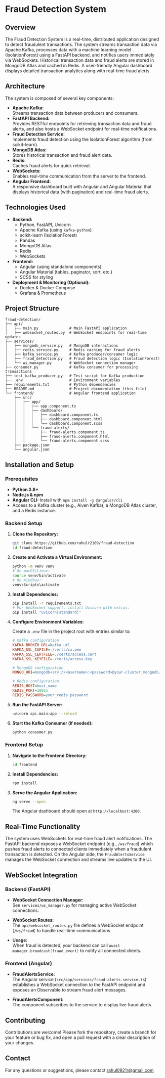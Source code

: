 # Fraud Detection System

## Overview

The Fraud Detection System is a real-time, distributed application designed to detect fraudulent transactions. The system streams transaction data via Apache Kafka, processes data with a machine learning model (IsolationForest) using a FastAPI backend, and notifies users immediately via WebSockets. Historical transaction data and fraud alerts are stored in MongoDB Atlas and cached in Redis. A user-friendly Angular dashboard displays detailed transaction analytics along with real-time fraud alerts.

## Architecture

The system is composed of several key components:

- **Apache Kafka:**  
  Streams transaction data between producers and consumers.
- **FastAPI Backend:**  
  Provides RESTful endpoints for retrieving transaction data and fraud alerts, and also hosts a WebSocket endpoint for real-time notifications.
- **Fraud Detection Service:**  
  Implements fraud detection using the IsolationForest algorithm (from scikit-learn).
- **MongoDB Atlas:**  
  Stores historical transaction and fraud alert data.
- **Redis:**  
  Caches fraud alerts for quick retrieval.
- **WebSockets:**  
  Enables real-time communication from the server to the frontend.
- **Angular Frontend:**  
  A responsive dashboard built with Angular and Angular Material that displays historical data (with pagination) and real-time fraud alerts.

## Technologies Used

- **Backend:**
  - Python, FastAPI, Uvicorn
  - Apache Kafka (using `kafka-python`)
  - scikit-learn (IsolationForest)
  - Pandas
  - MongoDB Atlas
  - Redis
  - WebSockets
- **Frontend:**
  - Angular (using standalone components)
  - Angular Material (tables, paginator, sort, etc.)
  - SCSS for styling
- **Deployment & Monitoring (Optional):**
  - Docker & Docker Compose
  - Grafana & Prometheus

## Project Structure

```
fraud-detection/
├── api/
│   ├── main.py              # Main FastAPI application
│   ├── websocket_routes.py  # WebSocket endpoints for real-time updates
├── services/
│   ├── mongodb_service.py   # MongoDB interactions
│   ├── redis_service.py     # Redis caching for fraud alerts
│   ├── kafka_service.py     # Kafka producer/consumer logic
│   ├── fraud_detection.py   # Fraud detection logic (IsolationForest)
│   └── ws_manager.py        # WebSocket connection manager
├── consumer.py              # Kafka consumer for processing transactions
├── test_kafka_producer.py   # Test script for Kafka production
├── .env                     # Environment variables
├── requirements.txt         # Python dependencies
├── README.md                # Project documentation (this file)
└── frontend/                # Angular frontend application
    ├── src/
    │   ├── app/
    │   │   ├── app.component.ts
    │   │   ├── dashboard/
    │   │   │   ├── dashboard.component.ts
    │   │   │   ├── dashboard.component.html
    │   │   │   └── dashboard.component.scss
    │   │   └── fraud-alerts/
    │   │       ├── fraud-alerts.component.ts
    │   │       ├── fraud-alerts.component.html
    │   │       └── fraud-alerts.component.scss
    ├── package.json
    └── angular.json
```

## Installation and Setup

### Prerequisites

- **Python 3.8+**
- **Node.js & npm**
- **Angular CLI:** Install with `npm install -g @angular/cli`
- Access to a Kafka cluster (e.g., Aiven Kafka), a MongoDB Atlas cluster, and a Redis instance.

### Backend Setup

1. **Clone the Repository:**

   ```bash
   git clone https://github.com/rahulr2109/fraud-detection
   cd fraud-detection
   ```

2. **Create and Activate a Virtual Environment:**

   ```bash
   python -m venv venv
   # On macOS/Linux:
   source venv/bin/activate
   # On Windows:
   venv\Scripts\activate
   ```

3. **Install Dependencies:**

   ```bash
   pip install -r requirements.txt
   # For WebSocket support, install Uvicorn with extras:
   pip install "uvicorn[standard]"
   ```

4. **Configure Environment Variables:**

   Create a `.env` file in the project root with entries similar to:

   ```ini
   # Kafka configuration
   KAFKA_BROKER_URL=kafka_url
   KAFKA_SSL_CAFILE=./certs/ca.pem
   KAFKA_SSL_CERTFILE=./certs/access.cert
   KAFKA_SSL_KEYFILE=./certs/access.key

   # MongoDB configuration
   MONGO_URI=mongodb+srv://<username>:<password>@your-cluster.mongodb.net/fraud_detection?retryWrites=true&w=majority

   # Redis configuration
   REDIS_HOST=host_name
   REDIS_PORT=18025
   REDIS_PASSWORD=your_redis_password
   ```

5. **Run the FastAPI Server:**

   ```bash
   uvicorn api.main:app --reload
   ```

6. **Start the Kafka Consumer (if needed):**

   ```bash
   python consumer.py
   ```

### Frontend Setup

1. **Navigate to the Frontend Directory:**

   ```bash
   cd frontend
   ```

2. **Install Dependencies:**

   ```bash
   npm install
   ```

3. **Serve the Angular Application:**

   ```bash
   ng serve --open
   ```

   The Angular dashboard should open at `http://localhost:4200`.

## Real-Time Functionality

The system uses WebSockets for real-time fraud alert notifications. The FastAPI backend exposes a WebSocket endpoint (e.g., `/ws/fraud`) which pushes fraud alerts to connected clients immediately when a fraudulent transaction is detected. On the Angular side, the `FraudAlertsService` manages the WebSocket connection and streams live updates to the UI.

## WebSocket Integration

### Backend (FastAPI)

- **WebSocket Connection Manager:**  
  See `services/ws_manager.py` for managing active WebSocket connections.
  
- **WebSocket Routes:**  
  The `api/websocket_routes.py` file defines a WebSocket endpoint (`/ws/fraud`) to handle real-time communications.

- **Usage:**  
  When fraud is detected, your backend can call `await manager.broadcast(fraud_event)` to notify all connected clients.

### Frontend (Angular)

- **FraudAlertsService:**  
  The Angular service (`src/app/services/fraud-alerts.service.ts`) establishes a WebSocket connection to the FastAPI endpoint and exposes an Observable to stream fraud alert messages.

- **FraudAlertsComponent:**  
  The component subscribes to the service to display live fraud alerts.

## Contributing

Contributions are welcome! Please fork the repository, create a branch for your feature or bug fix, and open a pull request with a clear description of your changes.


## Contact

For any questions or suggestions, please contact rahul0921r@gmail.com
